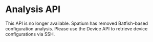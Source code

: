 # Analysis API

This API is no longer available. Spatium has removed Batfish-based configuration analysis. Please use the Device API to retrieve device configurations via SSH.
